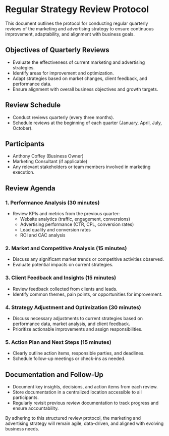  # Regular Strategy Review Protocol

This document outlines the protocol for conducting regular quarterly reviews of the marketing and advertising strategy to ensure continuous improvement, adaptability, and alignment with business goals.

## Objectives of Quarterly Reviews

- Evaluate the effectiveness of current marketing and advertising strategies.
- Identify areas for improvement and optimization.
- Adapt strategies based on market changes, client feedback, and performance data.
- Ensure alignment with overall business objectives and growth targets.

## Review Schedule

- Conduct reviews quarterly (every three months).
- Schedule reviews at the beginning of each quarter (January, April, July, October).

## Participants

- Anthony Coffey (Business Owner)
- Marketing Consultant (if applicable)
- Any relevant stakeholders or team members involved in marketing execution.

## Review Agenda

### 1. Performance Analysis (30 minutes)

- Review KPIs and metrics from the previous quarter:
  - Website analytics (traffic, engagement, conversions)
  - Advertising performance (CTR, CPL, conversion rates)
  - Lead quality and conversion rates
  - ROI and CAC analysis

### 2. Market and Competitive Analysis (15 minutes)

- Discuss any significant market trends or competitive activities observed.
- Evaluate potential impacts on current strategies.

### 3. Client Feedback and Insights (15 minutes)

- Review feedback collected from clients and leads.
- Identify common themes, pain points, or opportunities for improvement.

### 4. Strategy Adjustment and Optimization (30 minutes)

- Discuss necessary adjustments to current strategies based on performance data, market analysis, and client feedback.
- Prioritize actionable improvements and assign responsibilities.

### 5. Action Plan and Next Steps (15 minutes)

- Clearly outline action items, responsible parties, and deadlines.
- Schedule follow-up meetings or check-ins as needed.

## Documentation and Follow-Up

- Document key insights, decisions, and action items from each review.
- Store documentation in a centralized location accessible to all participants.
- Regularly revisit previous review documentation to track progress and ensure accountability.

By adhering to this structured review protocol, the marketing and advertising strategy will remain agile, data-driven, and aligned with evolving business needs.
